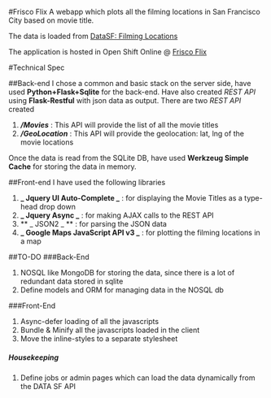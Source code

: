 #Frisco Flix
A webapp which plots all the filming locations in San Francisco City based on movie title.

The data is loaded from [DataSF: Filming Locations](https://data.sfgov.org/Arts-Culture-and-Recreation-/Film-Locations-in-San-Francisco/yitu-d5am "DataSF: Filming Locations")

The application is hosted in Open Shift Online @ [Frisco Flix](http://ubercode-senthilsiva.rhcloud.com "Frisco Flix")

#Technical Spec

##Back-end
I chose a common and basic stack on the server side, have used **Python+Flask+Sqlite** for the back-end.
Have also created *REST API* using **Flask-Restful** with json data as output.
There are two *REST API* created 
1. **_/Movies_** : This API will provide the list of all the movie titles
2. **_/GeoLocation_** : This API will provide the geolocation: lat, lng of the movie locations

Once the data is read from the SQLite DB, have used **Werkzeug Simple Cache** for storing the data in memory.

##Front-end
I have used the following libraries
1. **_ Jquery UI Auto-Complete _** : for displaying the Movie Titles as a type-head drop down
2. **_ Jquery Async _** : for making AJAX calls to the REST API
3. ** _ JSON2 _ ** : for parsing the JSON data
4. **_ Google Maps JavaScript API v3 _** : for plotting the filming locations in a map

##TO-DO
###Back-End
1. NOSQL like MongoDB for storing the data, since there is a lot of redundant data stored in sqlite
2. Define models and ORM for managing data in the NOSQL db

###Front-End
1. Async-defer loading of all the javascripts
2. Bundle & Minify all the javascripts loaded in the client
3. Move the inline-styles to a separate stylesheet

##### Housekeeping
1. Define jobs or admin pages which can load the data dynamically from the DATA SF API


